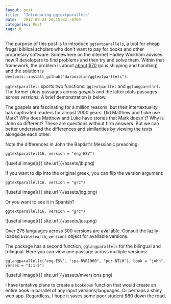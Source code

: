 ```yaml
---
layout: post
title:  "Introducing ggtextparallels"
date:   2017-09-23 20:15:02 -0700
categories: Post
tags: R 
---
```


The purpose of this post is to introduce `ggtextparallels`, a tool for ~~cheap~~ frugal biblical scholars who don't want to pay for books
and other proprietary software. Somewhere on the internet Hadley Wickham advises new R developers to find problems and then try and solve them. 
Within that framework, the problem is about [about](https://www.amazon.com/Gospel-Parallels-Comparison-Synoptic-Standard/dp/0840774842) [$70](https://www.amazon.com/Synopsis-Quattuor-Evangeliorum-Bible-Students/dp/3438051303) 
(plus shipping and handling) and the solution is `devtools::install_github("daranzolin/ggtextparllels")`. 

<!--more-->

`ggtextparallels` sports two functions: `ggtextparllel` and `gglangparellel`. The former plots passages across *gospels* and 
the latter plots passages across *versions.* A brief demonstration is below.

The gospels are fascinating for a million reasons, but their intertextuality has captivated readers for almost 2000 years. 
Did Matthew and Luke use Mark? Why does Matthew and Luke have stories that Mark doesn't? Why is John so different? These are questions
without firm answers. But we can better understand the differences and similarities by viewing the texts alongside each other.

Note the differences in John the Baptist's Messianic preaching:

```
ggtextparallel(16, version = "eng-ESV")

```

![useful image]({{ site.url }}/assets/jb.png)

If you want to dip into the original greek, you can flip the version argument:

```
ggtextparallel(16, version = "grc")

```

![useful image]({{ site.url }}/assets/jog.png)

Or you want to see it in Spanish?


```
ggtextparallel(16, version = "grc")

```

![useful image]({{ site.url }}/assets/jus.png)

Over 275 languages across 300 versions are available. Consult the lazily loaded `biblesearch_versions` object for available versions.

The package has a second function, `gglangparallels` for the bilingual and trilingual. Here you can view one passage across multiple versions:

```
gglangparallel(c("eng-ESV", "spa-RVR1960", "por-NTLH"), book = "john", verses = "1:1-5")

```

![useful image]({{ site.url }}/assets/mversions.png)

I have tentative plans to create a `bookdown` function that would create an entire book in parallel of any input versions/languages. Or perhaps
a shiny web app. Regardless, I hope it saves some poor student $80 down the road.


